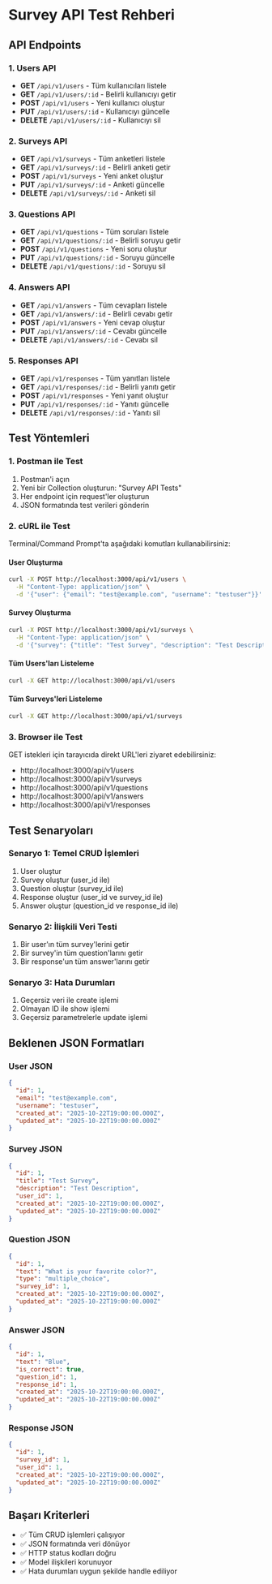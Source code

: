 # Survey API Test Rehberi

## API Endpoints

### 1. Users API

- **GET** `/api/v1/users` - Tüm kullanıcıları listele
- **GET** `/api/v1/users/:id` - Belirli kullanıcıyı getir
- **POST** `/api/v1/users` - Yeni kullanıcı oluştur
- **PUT** `/api/v1/users/:id` - Kullanıcıyı güncelle
- **DELETE** `/api/v1/users/:id` - Kullanıcıyı sil

### 2. Surveys API

- **GET** `/api/v1/surveys` - Tüm anketleri listele
- **GET** `/api/v1/surveys/:id` - Belirli anketi getir
- **POST** `/api/v1/surveys` - Yeni anket oluştur
- **PUT** `/api/v1/surveys/:id` - Anketi güncelle
- **DELETE** `/api/v1/surveys/:id` - Anketi sil

### 3. Questions API

- **GET** `/api/v1/questions` - Tüm soruları listele
- **GET** `/api/v1/questions/:id` - Belirli soruyu getir
- **POST** `/api/v1/questions` - Yeni soru oluştur
- **PUT** `/api/v1/questions/:id` - Soruyu güncelle
- **DELETE** `/api/v1/questions/:id` - Soruyu sil

### 4. Answers API

- **GET** `/api/v1/answers` - Tüm cevapları listele
- **GET** `/api/v1/answers/:id` - Belirli cevabı getir
- **POST** `/api/v1/answers` - Yeni cevap oluştur
- **PUT** `/api/v1/answers/:id` - Cevabı güncelle
- **DELETE** `/api/v1/answers/:id` - Cevabı sil

### 5. Responses API

- **GET** `/api/v1/responses` - Tüm yanıtları listele
- **GET** `/api/v1/responses/:id` - Belirli yanıtı getir
- **POST** `/api/v1/responses` - Yeni yanıt oluştur
- **PUT** `/api/v1/responses/:id` - Yanıtı güncelle
- **DELETE** `/api/v1/responses/:id` - Yanıtı sil

## Test Yöntemleri

### 1. Postman ile Test

1. Postman'i açın
2. Yeni bir Collection oluşturun: "Survey API Tests"
3. Her endpoint için request'ler oluşturun
4. JSON formatında test verileri gönderin

### 2. cURL ile Test

Terminal/Command Prompt'ta aşağıdaki komutları kullanabilirsiniz:

#### User Oluşturma

```bash
curl -X POST http://localhost:3000/api/v1/users \
  -H "Content-Type: application/json" \
  -d '{"user": {"email": "test@example.com", "username": "testuser"}}'
```

#### Survey Oluşturma

```bash
curl -X POST http://localhost:3000/api/v1/surveys \
  -H "Content-Type: application/json" \
  -d '{"survey": {"title": "Test Survey", "description": "Test Description", "user_id": 1}}'
```

#### Tüm Users'ları Listeleme

```bash
curl -X GET http://localhost:3000/api/v1/users
```

#### Tüm Surveys'leri Listeleme

```bash
curl -X GET http://localhost:3000/api/v1/surveys
```

### 3. Browser ile Test

GET istekleri için tarayıcıda direkt URL'leri ziyaret edebilirsiniz:

- http://localhost:3000/api/v1/users
- http://localhost:3000/api/v1/surveys
- http://localhost:3000/api/v1/questions
- http://localhost:3000/api/v1/answers
- http://localhost:3000/api/v1/responses

## Test Senaryoları

### Senaryo 1: Temel CRUD İşlemleri

1. User oluştur
2. Survey oluştur (user_id ile)
3. Question oluştur (survey_id ile)
4. Response oluştur (user_id ve survey_id ile)
5. Answer oluştur (question_id ve response_id ile)

### Senaryo 2: İlişkili Veri Testi

1. Bir user'ın tüm survey'lerini getir
2. Bir survey'in tüm question'larını getir
3. Bir response'un tüm answer'larını getir

### Senaryo 3: Hata Durumları

1. Geçersiz veri ile create işlemi
2. Olmayan ID ile show işlemi
3. Geçersiz parametrelerle update işlemi

## Beklenen JSON Formatları

### User JSON

```json
{
  "id": 1,
  "email": "test@example.com",
  "username": "testuser",
  "created_at": "2025-10-22T19:00:00.000Z",
  "updated_at": "2025-10-22T19:00:00.000Z"
}
```

### Survey JSON

```json
{
  "id": 1,
  "title": "Test Survey",
  "description": "Test Description",
  "user_id": 1,
  "created_at": "2025-10-22T19:00:00.000Z",
  "updated_at": "2025-10-22T19:00:00.000Z"
}
```

### Question JSON

```json
{
  "id": 1,
  "text": "What is your favorite color?",
  "type": "multiple_choice",
  "survey_id": 1,
  "created_at": "2025-10-22T19:00:00.000Z",
  "updated_at": "2025-10-22T19:00:00.000Z"
}
```

### Answer JSON

```json
{
  "id": 1,
  "text": "Blue",
  "is_correct": true,
  "question_id": 1,
  "response_id": 1,
  "created_at": "2025-10-22T19:00:00.000Z",
  "updated_at": "2025-10-22T19:00:00.000Z"
}
```

### Response JSON

```json
{
  "id": 1,
  "survey_id": 1,
  "user_id": 1,
  "created_at": "2025-10-22T19:00:00.000Z",
  "updated_at": "2025-10-22T19:00:00.000Z"
}
```

## Başarı Kriterleri

- ✅ Tüm CRUD işlemleri çalışıyor
- ✅ JSON formatında veri dönüyor
- ✅ HTTP status kodları doğru
- ✅ Model ilişkileri korunuyor
- ✅ Hata durumları uygun şekilde handle ediliyor
